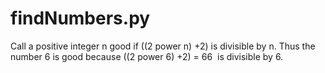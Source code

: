 # findNumbers.py
Call a positive integer n good if ((2 power n) +2) is divisible by n. Thus the number 6 is good because ((2 power 6) +2) = 66  is divisible by 6. 
